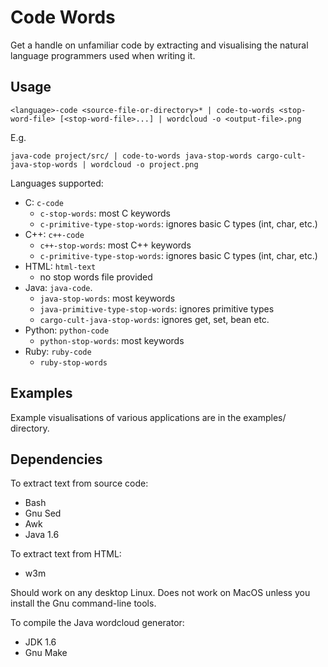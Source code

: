 Code Words
==========

Get a handle on unfamiliar code by extracting and visualising the natural language programmers used when writing it.

Usage
-----

    <language>-code <source-file-or-directory>* | code-to-words <stop-word-file> [<stop-word-file>...] | wordcloud -o <output-file>.png

E.g.

    java-code project/src/ | code-to-words java-stop-words cargo-cult-java-stop-words | wordcloud -o project.png


Languages supported:

 * C: `c-code`
     * `c-stop-words`: most C keywords
     * `c-primitive-type-stop-words`: ignores basic C types (int, char, etc.)
 * C++: `c++-code`
     * `c++-stop-words`: most C++ keywords
     * `c-primitive-type-stop-words`: ignores basic C types (int, char, etc.)
 * HTML: `html-text`
     * no stop words file provided
 * Java: `java-code`.
     * `java-stop-words`: most keywords
     * `java-primitive-type-stop-words`: ignores primitive types
     * `cargo-cult-java-stop-words`: ignores get, set, bean etc.
 * Python: `python-code`
     * `python-stop-words`: most keywords
 * Ruby: `ruby-code`
     * `ruby-stop-words`


Examples
--------

Example visualisations of various applications are in the examples/ directory.


Dependencies
------------

To extract text from source code:

 * Bash
 * Gnu Sed
 * Awk
 * Java 1.6

To extract text from HTML:

 * w3m

Should work on any desktop Linux. Does not work on MacOS unless you install the Gnu command-line tools.

To compile the Java wordcloud generator:

 * JDK 1.6
 * Gnu Make

